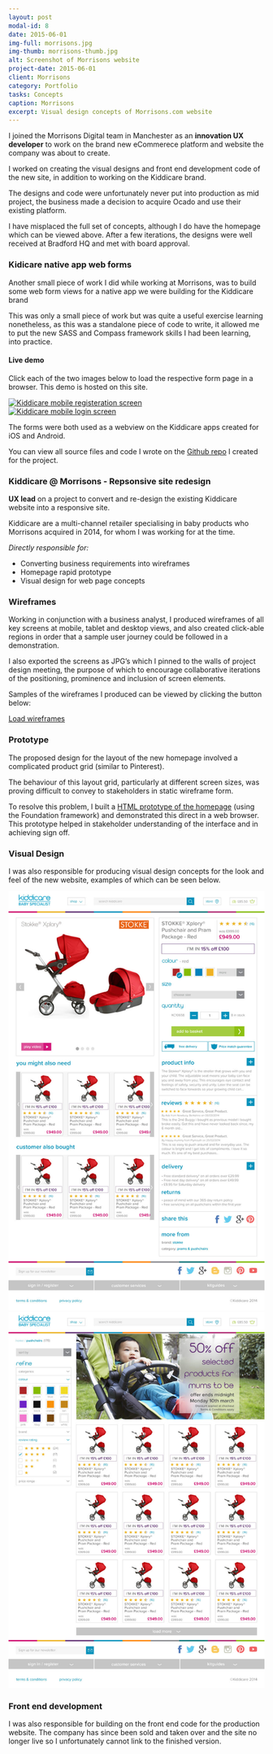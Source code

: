 ```yaml
---
layout: post
modal-id: 8
date: 2015-06-01
img-full: morrisons.jpg
img-thumb: morrisons-thumb.jpg
alt: Screenshot of Morrisons website
project-date: 2015-06-01
client: Morrisons
category: Portfolio
tasks: Concepts
caption: Morrisons
excerpt: Visual design concepts of Morrisons.com website
---
```


I joined the Morrisons Digital team in Manchester as an <strong>innovation UX developer</strong> to work on the brand new eCommerece platform and website the company was about to create. 

I worked on creating the visual designs and front end development code of the new site, in addition to working on the Kiddicare brand. 

The designs and code were unfortunately never put into production as mid project, the business made a decision to acquire Ocado and use their existing platform. 

I have  misplaced the full set of concepts, although I do have the homepage which can be viewed above.  After a few iterations, the designs were well received at Bradford HQ and met with board approval. 

### Kidicare native app web forms

Another small piece of work I did while working at Morrisons, was to build some web form views for a native app we were building for the Kiddicare brand

This was only a small piece of work but was quite a useful exercise learning nonetheless, as this was a standalone piece of code to write, it allowed me to put the new SASS and Compass framework skills I had been learning, into practice.  

#### Live demo

Click each of the two images below to load the respective form page in a browser.  This demo is hosted on this site.  

<div class="row">
	<div class="col-xs-6">
		<a href="{{ base }}/kiddicare-login-screens/register.htm"><img src="{{ base }}/img/portfolio/kiddicare-forms-thumb.png" alt="Kiddicare mobile registeration screen"></a>
	</div>
	<div class="col-xs-6">
		<a href="{{ base }}/kiddicare-login-screens/login.htm">
		<img src="{{ base }}/img/portfolio/kk-login-thumb.jpg" alt="Kiddicare mobile login screen"></a>
	</div>
</div>

The forms were both used as a webview on the Kiddicare apps created for iOS and Android.

You can view all source files and code I wrote on the [Github repo](https://github.com/johnasp/login-screens) I created for the project.  

### Kiddicare @ Morrisons - Repsonsive site redesign

<strong>UX lead</strong> on a project to convert and re-design the existing Kiddicare website into a responsive site.   

Kiddicare are a multi-channel retailer specialising in baby products who Morrisons acquired in 2014, for whom I was working for at the time. 

*Directly responsible for:*

* Converting business requirements into wireframes
* Homepage rapid prototype
* Visual design for web page concepts

### Wireframes

Working in conjunction with a business analyst, I produced wireframes of all  key screens at mobile, tablet and desktop views, and also created click-able regions in order that a sample user journey could be followed in a demonstration.

I also exported the screens as JPG’s which I pinned to the walls of project design meeting, the purpose of which to encourage collaborative iterations of the positioning, prominence and inclusion of screen elements.  

Samples of the wireframes I produced can be viewed by clicking the button below:


<div class="wires">
	<a href="#" class="btn btn-default loadwires">Load wireframes</a>
</div>


### Prototype

The proposed design for the layout of the new homepage involved a complicated product grid (similar to Pinterest).

The behaviour of this layout grid, particularly at different screen sizes, was proving difficult to convey to stakeholders in static wireframe form.  

To resolve this problem, I built a <a href="/protos/kiddicare/demo.html"> HTML prototype of the homepage</a> (using the Foundation framework) and demonstrated this direct in a web browser.  This prototype helped in stakeholder understanding of the interface and in achieving sign off.

### Visual Design

I was also responsible for producing visual design concepts for the look and feel of the new website, examples of which can be seen below.  

<img src="/img/portfolio/kiddicare-comp1.jpg" alt="Kiddicare visual comp 1" />

<img src="/img/portfolio/kiddicare-comp2.jpg" alt="Kiddicare visual comp 2" />

### Front end development

I was also responsible for building on the front end code for the production website.  The company has since been sold and taken over and the site no longer live so I unfortunately cannot link to the finished version.















